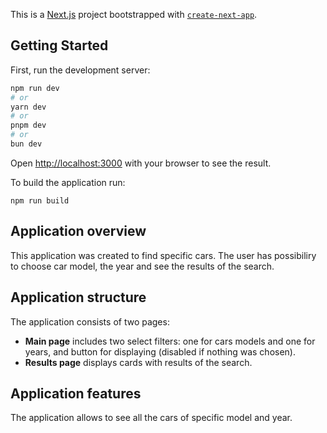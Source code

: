 This is a [Next.js](https://nextjs.org) project bootstrapped with [`create-next-app`](https://github.com/vercel/next.js/tree/canary/packages/create-next-app).

## Getting Started

First, run the development server:

```bash
npm run dev
# or
yarn dev
# or
pnpm dev
# or
bun dev
```

Open [http://localhost:3000](http://localhost:3000) with your browser to see the result.

To build the application run:

```
npm run build
```

## Application overview

This application was created to find specific cars. The user has possibiliry to choose car model, the year and see the results of the search.

## Application structure

The application consists of two pages:

- **Main page** includes two select filters: one for cars models and one for years, and button for displaying (disabled if nothing was chosen).
- **Results page** displays cards with results of the search.

## Application features

The application allows to see all the cars of specific model and year.
